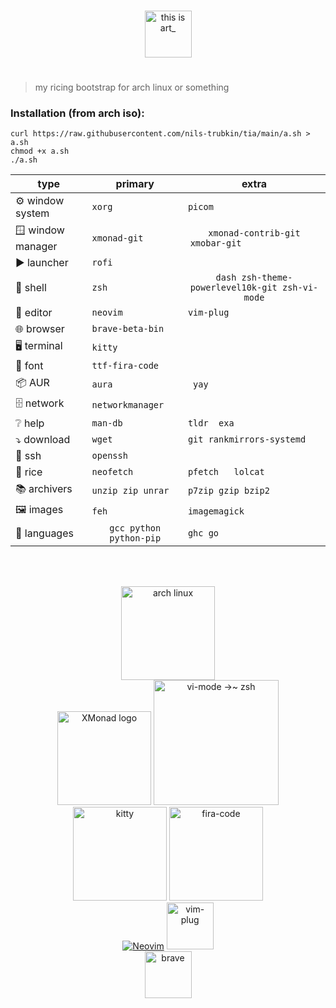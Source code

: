<p align="center">
  <br>
  <img src="https://raw.githubusercontent.com/nils-trubkin/tia/main/tia.png" height="75" alt="this is art_">
</p>

#

> my ricing bootstrap for arch linux or something

### Installation (from arch iso):
```
curl https://raw.githubusercontent.com/nils-trubkin/tia/main/a.sh > a.sh
chmod +x a.sh
./a.sh
```

| type              | primary                 | extra                                          |
| ------------------|:-----------------------:|:----------------------------------------------:|
| ⚙ window system   |` xorg                  `|` picom                                        `|
| 🪟 window manager |` xmonad-git            `|` xmonad-contrib-git xmobar-git                `|
| ▶ launcher        |` rofi                  `|                                                |
| 🐚 shell          |` zsh                   `|` dash zsh-theme-powerlevel10k-git zsh-vi-mode `|
| 📄 editor         |` neovim                `|` vim-plug                                     `|
| 🌐 browser        |` brave-beta-bin        `|                                                |
| 🖥 terminal        |` kitty                 `|                                                |
| 🔡 font           |` ttf-fira-code         `|                                                |
| 📦 AUR            |` aura                  `|`  yay                                         `|
| 🗄 network         |` networkmanager        `|                                                |
| ❔ help           |` man-db                `|` tldr  exa                                    `|
| ⤵ download        |` wget                  `|` git rankmirrors-systemd                      `|
| 🔑 ssh            |` openssh               `|                                                |
| 🍚 rice           |` neofetch              `|` pfetch   lolcat                              `|
| 📚 archivers      |` unzip zip unrar       `|` p7zip gzip bzip2                             `|
| 🖼 images          |` feh                   `|` imagemagick                                  `|
| 🔣 languages      |` gcc python python-pip `|` ghc go                                       `|
<br>
<br>
<p align="center">
  <a href="https://archlinux.org/"><img src="https://archlinux.org/static/logos/archlinux-logo-white-scalable.svg" height="150" alt="arch linux"></a>
  <br>
  <a href="https://github.com/xmonad/xmonad"><img alt="XMonad logo" src="https://xmonad.org/images/logo-wrapped.svg" height=150></a>
    <a href="https://github.com/jeffreytse/zsh-vi-mode">
    <img alt="vi-mode →~ zsh" src="https://user-images.githubusercontent.com/9413601/103399068-46bfcb80-4b7a-11eb-8741-86cff3d85a69.png" height="200">
  </a>
  <br>
  <a href="https://github.com/kovidgoyal/kitty"><img src="https://sw.kovidgoyal.net/kitty/_static/kitty.svg" height="150" alt="kitty"></a>
  <a href="https://github.com/tonsky/FiraCode"><img src="https://raw.githubusercontent.com/tonsky/FiraCode/master/extras/logo.svg" height="150" alt="fira-code"></a>
  <br>
  <a href="https://github.com/neovim/neovim"><img src="https://raw.githubusercontent.com/neovim/neovim.github.io/master/logos/neovim-logo-300x87.png" alt="Neovim"></a>
  <a href="https://github.com/junegunn/vim-plug"><img src="https://raw.githubusercontent.com/junegunn/vim-plug/master/plug.png" height="75" alt="vim-plug"></a>
  <br>
  <a href="https://github.com/brave/brave-browser"><img src="https://brave.com/static-assets/images/brave-logo.svg" height="75" alt="brave"></a>
</p>
